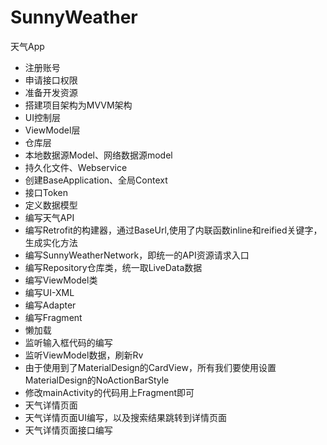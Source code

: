 # SunnyWeather
天气App

- 注册账号
- 申请接口权限
- 准备开发资源
- 搭建项目架构为MVVM架构
- UI控制层
- ViewModel层
- 仓库层
- 本地数据源Model、网络数据源model
- 持久化文件、Webservice
- 创建BaseApplication、全局Context
- 接口Token
- 定义数据模型
- 编写天气API
- 编写Retrofit的构建器，通过BaseUrl,使用了内联函数inline和reified关键字，生成实化方法
- 编写SunnyWeatherNetwork，即统一的API资源请求入口
- 编写Repository仓库类，统一取LiveData数据
- 编写ViewModel类
- 编写UI-XML
- 编写Adapter
- 编写Fragment
- 懒加载
- 监听输入框代码的编写
- 监听ViewModel数据，刷新Rv
- 由于使用到了MaterialDesign的CardView，所有我们要使用设置MaterialDesign的NoActionBarStyle
- 修改mainActivity的代码用上Fragment即可
- 天气详情页面
- 天气详情页面UI编写，以及搜索结果跳转到详情页面
- 天气详情页面接口编写